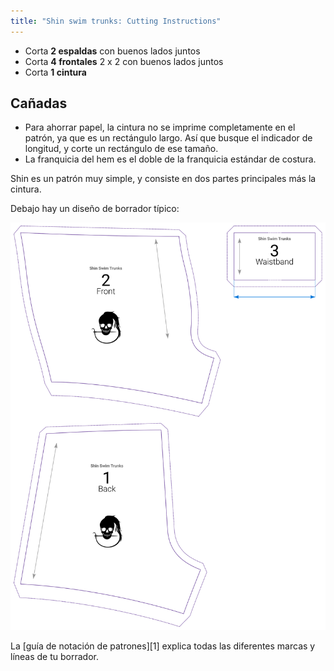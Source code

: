 ```yaml
---
title: "Shin swim trunks: Cutting Instructions"
---
```


- Corta **2 espaldas** con buenos lados juntos
- Corta **4 frontales** 2 x 2 con buenos lados juntos
- Corta **1 cintura**

## Cañadas

- Para ahorrar papel, la cintura no se imprime completamente en el patrón, ya que es un rectángulo largo. Así que busque el indicador de longitud, y corte un rectángulo de ese tamaño.
- La franquicia del hem es el doble de la franquicia estándar de costura.

Shin es un patrón muy simple, y consiste en dos partes principales más la cintura.

Debajo hay un diseño de borrador típico:

![Un borrador típico de Shin](layout.svg)

<Tip>

La [guía de notación de patrones][1] explica todas las diferentes marcas y líneas de tu borrador.

</Tip>
